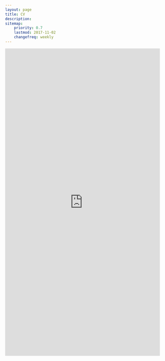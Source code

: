 ```yaml
---
layout: page
title: CV
description: 
sitemap:
    priority: 0.7
    lastmod: 2017-11-02
    changefreq: weekly
---
```

<center>
    <embed src="https://github.com/kylienoe1/CV/Kylie_Smith_CV.pdf" width="100%" height="1000" type="application/pdf">
</center>

